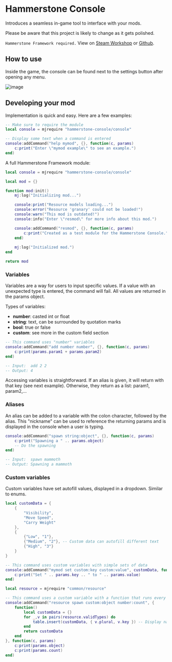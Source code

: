 # Hammerstone Console

Introduces a seamless in-game tool to interface with your mods.

Please be aware that this project is likely to change as it gets polished.

`Hammerstone Framework required.` View on
[Steam Workshop](https://steamcommunity.com/sharedfiles/filedetails/?id=2840825226) or
[Github](https://github.com/SirLich/hammerstone-framework).

## How to use
Inside the game, the console can be found next to the settings button after opening any menu.

![image](https://user-images.githubusercontent.com/110178856/182709001-7dbeb074-0e9f-4bb5-8513-557e54772197.png)

## Developing your mod
Implementation is quick and easy. Here are a few examples:

```lua
-- Make sure to require the module
local console = mjrequire "hammerstone-console/console"
```

```lua
-- Display some text when a command is entered
console:addCommand("help mymod", {}, function(c, params)
    c:print("Enter \"mymod example\" to see an example.")
end)
```

A full Hammerstone Framework module:
```lua
local console = mjrequire "hammerstone-console/console"

local mod = {}

function mod:init()
    mj:log("Initializing mod...")

    console:print("Resource models loading...")
    console:error("Resource 'granary' could not be loaded!")
    console:warn("This mod is outdated!")
    console:info("Enter \"resmod\" for more info about this mod.")

    console:addCommand("resmod", {}, function(c, params)
        c:print("Created as a test module for the Hammerstone Console.")
    end)
    
    mj:log("Initialized mod.")
end

return mod
```

### Variables
Variables are a way for users to input specific values. If a value with an unexpected type is entered, the command will fail. All values are returned in the params object.

Types of variables:
- **number**: casted int or float
- **string**: text, can be surrounded by quotation marks
- **bool**: true or false
- **custom**: see more in the custom field section
```lua
-- This command uses "number" variables
console:addCommand("add number number", {}, function(c, params)
    c:print(params.param1 + params.param2)
end)

-- Input:  add 2 2
-- Output: 4
```

Accessing variables is straightforward. If an alias is given, it will return with that key (see next example). Otherwise, they return as a list: param1, param2,...

### Aliases
An alias can be added to a variable with the colon character, followed by the alias. This "nickname" can be used to reference the returning params and is displayed in the console when a user is typing.
```lua
console:addCommand("spawn string:object", {}, function(c, params)
    c:print("Spawning a " .. params.object)
    -- Do the spawning
end)

-- Input:  spawn mammoth
-- Output: Spawning a mammoth
```

### Custom variables
Custom variables have set autofill values, displayed in a dropdown. Similar to enums.
```lua
local customData = {
    {
        "Visibility",
        "Move Speed",
        "Carry Weight"
    },
    {
        {"Low", "1"},
        {"Medium", "2"}, -- Custom data can autofill different text
        {"High", "3"}
    }
}

-- This command uses custom variables with simple sets of data
console:addCommand("mymod set custom:key custom:value", customData, function(c, params)
    c:print("Set " .. params.key .. " to " .. params.value)
end)
```

```lua
local resource = mjrequire "common/resource"

-- This command uses a custom variable with a function that runs every time an autofill hint appears
console:addCommand("resource spawn custom:object number:count", {
    function()
        local customData = {}
        for _,v in pairs(resource.validTypes) do
            table.insert(customData, { v.plural, v.key }) -- Display name, value to return
        end
        return customData
    end
}, function(c, params)
    c:print(params.object)
    c:print(params.count)
end)
```



